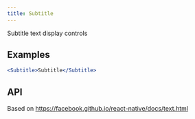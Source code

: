 ```yaml
---
title: Subtitle
---
```

Subtitle text display controls

## Examples

```jsx
<Subtitle>Subtitle</Subtitle>
```

## API

Based on https://facebook.github.io/react-native/docs/text.html

